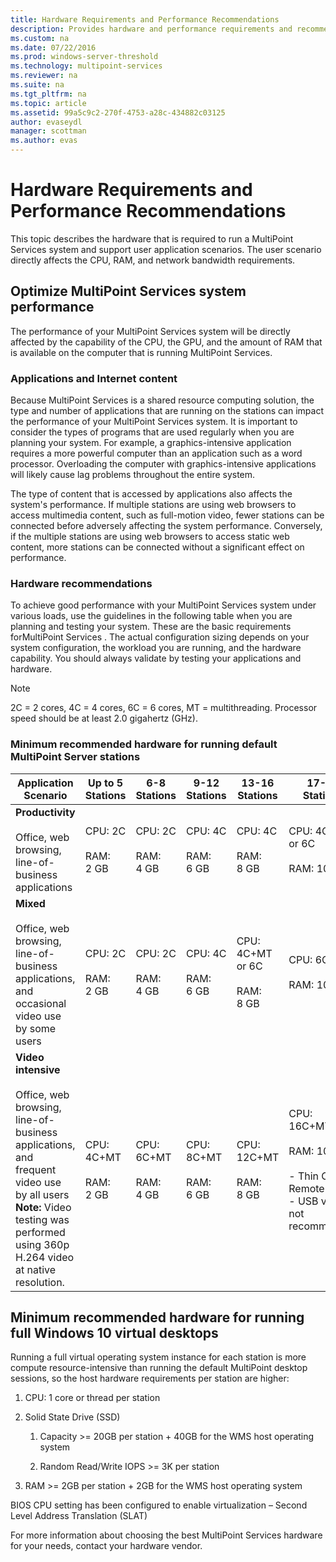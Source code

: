 ```yaml
---
title: Hardware Requirements and Performance Recommendations
description: Provides hardware and performance requirements and recommendations for MultiPoint Services
ms.custom: na
ms.date: 07/22/2016
ms.prod: windows-server-threshold
ms.technology: multipoint-services
ms.reviewer: na
ms.suite: na
ms.tgt_pltfrm: na
ms.topic: article
ms.assetid: 99a5c9c2-270f-4753-a28c-434882c03125
author: evaseydl
manager: scottman
ms.author: evas
---
```

# Hardware Requirements and Performance Recommendations
This topic describes the hardware that is required to run a MultiPoint Services system and support user application scenarios. The user scenario directly affects the CPU, RAM, and network bandwidth requirements.  

## Optimize MultiPoint Services system performance  
The performance of your MultiPoint Services system will be directly affected by the capability of the CPU, the GPU, and the amount of RAM that is available on the computer that is running MultiPoint Services.  
  
### Applications and Internet content  
Because MultiPoint Services is a shared resource computing solution, the type and number of applications that are running on the stations can impact the performance of your MultiPoint Services system. It is important to consider the types of programs that are used regularly when you are planning your system. For example, a graphics-intensive application requires a more powerful computer than an application such as a word processor. Overloading the computer with graphics-intensive applications will likely cause lag problems throughout the entire system.  
  
The type of content that is accessed by applications also affects the system's performance. If multiple stations are using web browsers to access multimedia content, such as full-motion video, fewer stations can be connected before adversely affecting the system performance. Conversely, if the multiple stations are using web browsers to access static web content, more stations can be connected without a significant effect on performance.  
  
### Hardware recommendations  
To achieve good performance with your MultiPoint Services system under various loads, use the guidelines in the following table when you are planning and testing your system. These are the basic requirements forMultiPoint Services . The actual configuration sizing depends on your system configuration, the workload you are running, and the hardware capability. You should always validate by testing your applications and hardware.  
  
> [!NOTE]  
> 2C = 2 cores, 4C = 4 cores, 6C = 6 cores, MT = multithreading. Processor speed should be at least 2.0 gigahertz (GHz).  
  
### Minimum recommended hardware for running default MultiPoint Server stations  
  
|Application Scenario|Up to 5 Stations|6-8 Stations|9-12 Stations|13-16 Stations|17-20 Stations|21-24 Stations|  
|------------------------|----------------------|-------------------|------------------|-------------------|-------------------|-----------------|  
|**Productivity**<br /><br />Office, web browsing, line-of-business applications|CPU: 2C<br /><br />RAM: 2 GB|CPU: 2C<br /><br />RAM: 4 GB|CPU: 4C<br /><br />RAM: 6 GB|CPU: 4C<br /><br />RAM: 8 GB|CPU: 4C+MT or 6C<br /><br />RAM: 10 GB| CPU: 6C+MT<br /><br />RAM: 12 GB|
|**Mixed**<br /><br />Office, web browsing, line-of-business applications,  and occasional video use by some users|CPU: 2C<br /><br />RAM: 2 GB|CPU: 2C<br /><br />RAM: 4 GB|CPU: 4C<br /><br />RAM: 6 GB|CPU: 4C+MT or 6C<br /><br />RAM: 8 GB|CPU: 6C+MT<br /><br />RAM: 10 GB| CPU: 6C+MT<br /><br />RAM: 12 GB| 
|**Video intensive**<br /><br />Office, web browsing, line-of-business applications,  and frequent video use by all users **Note:** Video testing was performed using 360p H.264 video at native resolution.|CPU: 4C+MT<br /><br />RAM: 2 GB|CPU: 6C+MT<br /><br />RAM: 4 GB|CPU: 8C+MT<br /><br />RAM: 6 GB|CPU: 12C+MT<br /><br />RAM: 8 GB|CPU: 16C+MT<br /><br />RAM: 10 GB<br /><br />-   Thin Client: RemoteFX<br />-   USB video not recommended| CPU: 20C+MT<br /><br />RAM: 12 GB<br /><br />-   Thin Client: RemoteFX<br />-   USB video not recommended|   
  
## Minimum recommended hardware for running full Windows 10 virtual desktops  
Running a full virtual operating system instance for each station is more compute resource-intensive than running the default MultiPoint desktop sessions, so the host hardware requirements per station are higher:  
  
1.  CPU: 1 core or thread per station  
  
2.  Solid State Drive (SSD)  
  
    1.  Capacity >= 20GB per station + 40GB for the WMS host operating system  
  
    2.  Random Read/Write IOPS >= 3K per station  
  
3.  RAM >= 2GB per station + 2GB for the WMS host operating system  
  
BIOS CPU setting has been configured to enable virtualization – Second Level Address Translation (SLAT)  
  
For more information about choosing the best MultiPoint Services hardware for your needs, contact your hardware vendor.  